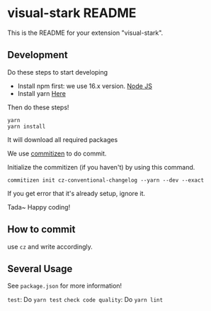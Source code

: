 # visual-stark README

This is the README for your extension "visual-stark". 

## Development

Do these steps to start developing

- Install npm first: we use 16.x version. [Node JS](https://nodejs.org/)
- Install yarn [Here](https://classic.yarnpkg.com/lang/en/docs/install/)

Then do these steps!
```
yarn
yarn install
```

It will download all required packages

We use [commitizen](https://github.com/commitizen/cz-cli) to do commit. 

Initialize the commitizen (if you haven't) by using this command.

```
commitizen init cz-conventional-changelog --yarn --dev --exact
```

If you get error that it's already setup, ignore it.

Tada~ Happy coding!

## How to commit

use `cz` and write accordingly.

## Several Usage

See `package.json` for more information!

`test`: Do `yarn test`
`check code quality`: Do `yarn lint`
